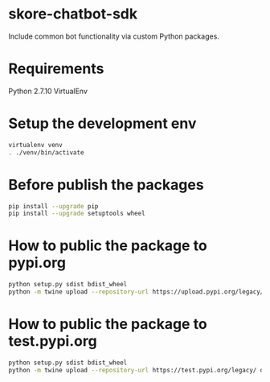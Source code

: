 # skore-chatbot-sdk

Include common bot functionality via custom Python packages.

# Requirements
  Python 2.7.10
  VirtualEnv

# Setup the development env
```sh
virtualenv venv
. ./venv/bin/activate
```

# Before publish the packages
```sh
pip install --upgrade pip
pip install --upgrade setuptools wheel
```

# How to public the package to pypi.org
```sh
python setup.py sdist bdist_wheel
python -m twine upload --repository-url https://upload.pypi.org/legacy/ dist/*
```

# How to public the package to test.pypi.org
```sh
python setup.py sdist bdist_wheel
python -m twine upload --repository-url https://test.pypi.org/legacy/ dist/*
```
